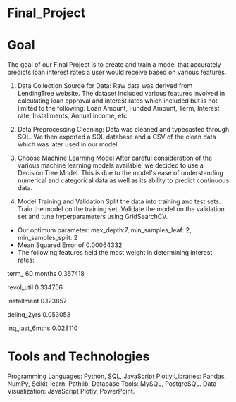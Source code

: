 # Final_Project

# Goal

The goal of our Final Project is to create and train a model that accurately predicts loan interest rates a user would receive based on various features.

1. Data Collection
Source for Data:
Raw data was derived from LendingTree website.
The dataset included various features involved in calculating loan approval and interest rates which included but is not limited to the following:
Loan Amount, Funded Amount, Term, Interest rate, Installments, Annual income, etc.

2. Data Preprocessing
Cleaning: Data was cleaned and typecasted through SQL. We then exported a SQL database and a CSV of the clean data which was later used in our model.


3. Choose Machine Learning Model
After careful consideration of the various machine learning models available, we decided to use a Decision Tree Model.
This is due to the model's ease of understanding numerical and categorical data as well as its ability to predict continuous data.



5. Model Training and Validation
Split the data into training and test sets.
Train the model on the training set.
Validate the model on the validation set and tune hyperparameters using GridSearchCV.
  * Our optimum parameter: max_depth:7, min_samples_leaf: 2, min_samples_split: 2
  * Mean Squared Error of 0.00064332
  * The following features held the most weight in determining interest rates:

term_ 60 months                    0.367418

revol_util                         0.334756

installment                        0.123857

delinq_2yrs                        0.053053

inq_last_6mths                     0.028110

# Tools and Technologies

Programming Languages: Python, SQL, JavaScript Plotly
Libraries: Pandas, NumPy, Scikit-learn, Pathlib.
Database Tools: MySQL, PostgreSQL.
Data Visualization: JavaScript Plotly, PowerPoint.

